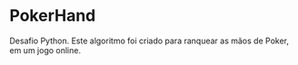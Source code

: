 # PokerHand
Desafio Python.
Este algoritmo foi criado para ranquear as mãos de Poker, em um jogo online.
